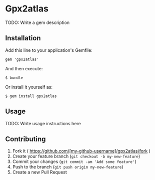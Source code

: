 # Gpx2atlas

TODO: Write a gem description

## Installation

Add this line to your application's Gemfile:

    gem 'gpx2atlas'

And then execute:

    $ bundle

Or install it yourself as:

    $ gem install gpx2atlas

## Usage

TODO: Write usage instructions here

## Contributing

1. Fork it ( https://github.com/[my-github-username]/gpx2atlas/fork )
2. Create your feature branch (`git checkout -b my-new-feature`)
3. Commit your changes (`git commit -am 'Add some feature'`)
4. Push to the branch (`git push origin my-new-feature`)
5. Create a new Pull Request

